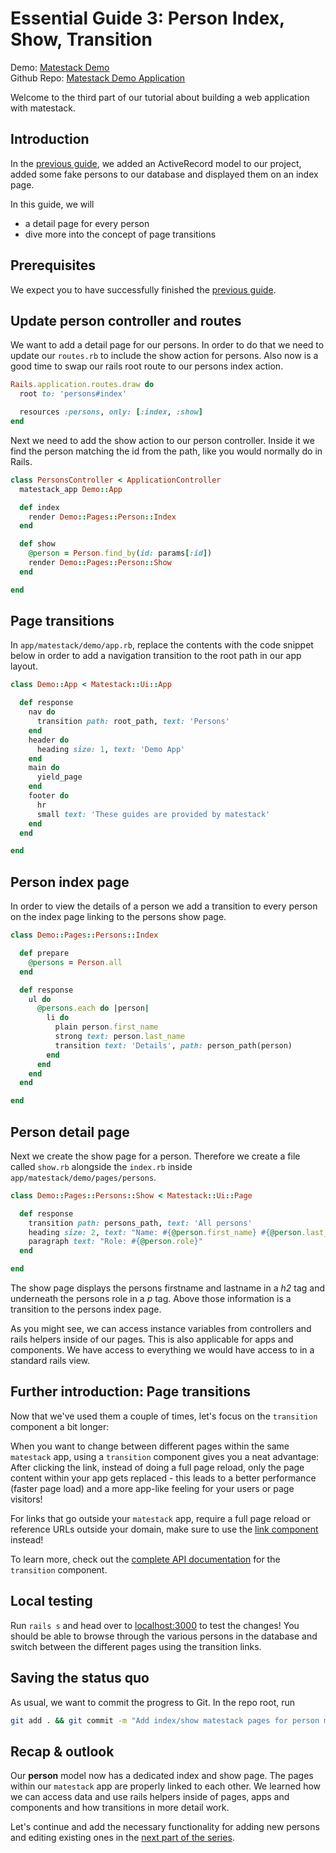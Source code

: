 # Essential Guide 3: Person Index, Show, Transition

Demo: [Matestack Demo](https://demo.matestack.io)<br>
Github Repo: [Matestack Demo Application](https://github.com/matestack/matestack-demo-application)

Welcome to the third part of our tutorial about building a web application with matestack.

## Introduction

In the [previous guide](/docs/guides/100-tutorial/02_active_record.md), we added an ActiveRecord model to our project, added some fake persons to our database and displayed them on an index page.

In this guide, we will
- a detail page for every person
- dive more into the concept of page transitions

## Prerequisites

We expect you to have successfully finished the [previous guide](/docs/guides/100-tutorial/02_active_record.md).

## Update person controller and routes

We want to add a detail page for our persons. In order to do that we need to update our `routes.rb` to include the show action for persons.
Also now is a good time to swap our rails root route to our persons index action.

```ruby
Rails.application.routes.draw do
  root to: 'persons#index'

  resources :persons, only: [:index, :show]
end
```

Next we need to add the show action to our person controller. Inside it we find the person matching the id from the path, like you would normally do in Rails.

```ruby
class PersonsController < ApplicationController
  matestack_app Demo::App

  def index
    render Demo::Pages::Person::Index
  end

  def show
    @person = Person.find_by(id: params[:id])
    render Demo::Pages::Person::Show
  end

end
```

## Page transitions

In `app/matestack/demo/app.rb`, replace the contents with the code snippet below in order to add a navigation transition to the root path in our app layout.

```ruby
class Demo::App < Matestack::Ui::App

  def response
    nav do
      transition path: root_path, text: 'Persons'
    end
    header do
      heading size: 1, text: 'Demo App'
    end
    main do
      yield_page
    end
    footer do
      hr
      small text: 'These guides are provided by matestack'
    end
  end

end
```

## Person index page

In order to view the details of a person we add a transition to every person on the index page linking to the persons show page.

```ruby
class Demo::Pages::Persons::Index

  def prepare
    @persons = Person.all
  end

  def response
    ul do
      @persons.each do |person|
        li do
          plain person.first_name
          strong text: person.last_name
          transition text: 'Details', path: person_path(person)
        end
      end
    end
  end

end
```

## Person detail page

Next we create the show page for a person. Therefore we create a file called `show.rb` alongside the `index.rb` inside `app/matestack/demo/pages/persons`.

```ruby
class Demo::Pages::Persons::Show < Matestack::Ui::Page

  def response
    transition path: persons_path, text: 'All persons'
    heading size: 2, text: "Name: #{@person.first_name} #{@person.last_name}"
    paragraph text: "Role: #{@person.role}"
  end

end
```

The show page displays the persons firstname and lastname in a _h2_ tag and underneath the persons role in a _p_ tag. Above those information is a transition to the persons index page.

As you might see, we can access instance variables from controllers and rails helpers inside of our pages. This is also applicable for apps and components. We have access to everything we would have access to in a standard rails view.

## Further introduction: Page transitions

Now that we've used them a couple of times, let's focus on the `transition` component a bit longer:

When you want to change between different pages within the same `matestack` app, using a `transition` component gives you a neat advantage: After clicking the link, instead of doing a full page reload, only the page content within your app gets replaced - this leads to a better performance (faster page load) and a more app-like feeling for your users or page visitors!

For links that go outside your `matestack` app, require a full page reload or reference URLs outside your domain, make sure to use the [link component](/docs/api/100-components/link.md) instead!

To learn more, check out the [complete API documentation](/docs/api/100-components/transition.md) for the `transition` component.

## Local testing

Run `rails s` and head over to [localhost:3000](http://localhost:3000/) to test the changes! You should be able to browse through the various persons in the database and switch between the different pages using the transition links.

## Saving the status quo

As usual, we want to commit the progress to Git. In the repo root, run

```sh
git add . && git commit -m "Add index/show matestack pages for person model (incl. controller, routes), update demo matestack app"
```

## Recap & outlook

Our **person** model now has a dedicated index and show page. The pages within our `matestack` app are properly linked to each other. We learned how we can access data and use rails helpers inside of pages, apps and components and how transitions in more detail work.

Let's continue and add the necessary functionality for adding new persons and editing existing ones in the [next part of the series](/docs/guides/100-tutorial/04_forms_edit_new_create_update_delete.md).
